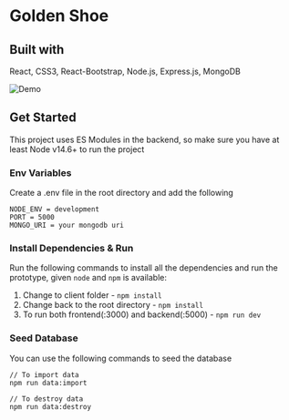 # Golden Shoe
## Built with
React, CSS3, React-Bootstrap, Node.js, Express.js, MongoDB

![Demo](client/public/golden-shoe__demo.gif)

## Get Started
This project uses ES Modules in the backend, so make sure you have at least Node v14.6+ to run the project

### Env Variables
Create a .env file in the root directory and add the following
```
NODE_ENV = development
PORT = 5000
MONGO_URI = your mongodb uri
```

### Install Dependencies & Run
Run the following commands to install all the dependencies and run the prototype, given `node` and `npm` is available:
1. Change to client folder - `npm install`
2. Change back to the root directory - `npm install`
3. To run both frontend(:3000) and backend(:5000) - `npm run dev`


### Seed Database
You can use the following commands to seed the database
```
// To import data
npm run data:import

// To destroy data
npm run data:destroy
```

